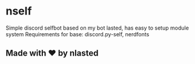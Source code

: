 # nself
Simple discord selfbot based on my bot lasted, has easy to setup module system
Requirements for base: discord.py-self, nerdfonts
## Made with ❤️ by nlasted
